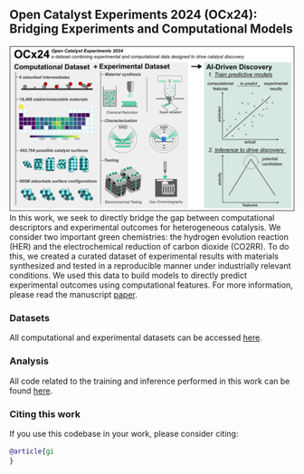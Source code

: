 ## Open Catalyst Experiments 2024 (OCx24): Bridging Experiments and Computational Models
![summary figure](co2rr_summary_figure.png)
In this work, we seek to directly bridge the gap between computational descriptors and experimental outcomes for heterogeneous catalysis. We consider two important green chemistries: the hydrogen evolution reaction (HER) and the electrochemical reduction of carbon dioxide (CO2RR). To do this, we created a curated dataset of experimental results with materials synthesized and tested in a reproducible manner under industrially relevant conditions. We used this data to build models to directly predict experimental outcomes using computational features. For more information, please read the manuscript [paper](???).

### Datasets
All computational and experimental datasets can be accessed [here](data/).

### Analysis
All code related to the training and inference performed in this work can be found [here](analysis/).

### Citing this work

If you use this codebase in your work, please consider citing:

```bibtex
@article{gi
}
```
